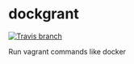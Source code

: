 # dockgrant

[![Travis branch](https://img.shields.io/travis/ferranvila/dockgrant/master.svg)]()

Run vagrant commands like docker 

